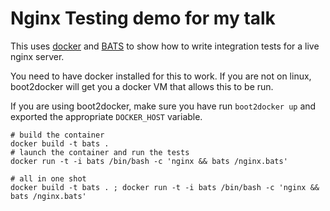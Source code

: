 # Nginx Testing demo for my talk

This uses [docker](https://www.docker.com/) and [BATS](https://github.com/sstephenson/bats) to show how to write integration tests for a live nginx server.

You need to have docker installed for this to work. If you are not on linux, boot2docker will get you a docker VM that allows this to be run.

If you are using boot2docker, make sure you have run `boot2docker up` and exported the appropriate `DOCKER_HOST` variable.

    # build the container
    docker build -t bats .
    # launch the container and run the tests
    docker run -t -i bats /bin/bash -c 'nginx && bats /nginx.bats'

    # all in one shot
    docker build -t bats . ; docker run -t -i bats /bin/bash -c 'nginx && bats /nginx.bats'
